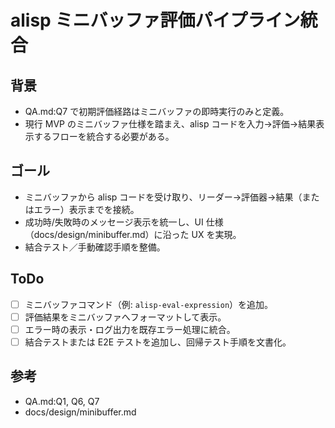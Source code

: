 # alisp ミニバッファ評価パイプライン統合

## 背景
- QA.md:Q7 で初期評価経路はミニバッファの即時実行のみと定義。
- 現行 MVP のミニバッファ仕様を踏まえ、alisp コードを入力→評価→結果表示するフローを統合する必要がある。

## ゴール
- ミニバッファから alisp コードを受け取り、リーダー→評価器→結果（またはエラー）表示までを接続。
- 成功時/失敗時のメッセージ表示を統一し、UI 仕様（docs/design/minibuffer.md）に沿った UX を実現。
- 結合テスト／手動確認手順を整備。

## ToDo
- [ ] ミニバッファコマンド（例: `alisp-eval-expression`）を追加。
- [ ] 評価結果をミニバッファへフォーマットして表示。
- [ ] エラー時の表示・ログ出力を既存エラー処理に統合。
- [ ] 結合テストまたは E2E テストを追加し、回帰テスト手順を文書化。

## 参考
- QA.md:Q1, Q6, Q7
- docs/design/minibuffer.md
